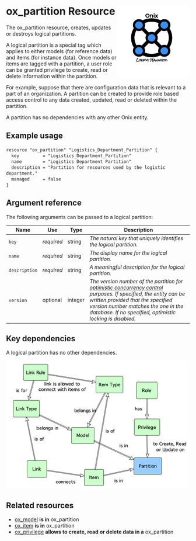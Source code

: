 # ox_partition Resource <img src="../../../docs/pics/ox.png" width="200" height="200" align="right">

The ox_partition resource, creates, updates or destroys logical partitions.

A logical partition is a special tag which applies to either models (for reference data) and items (for instance data). Once models or items are tagged with a partition, a user role can be granted privilege to create, read or delete information within the partition.

For example, suppose that there are configuration data that is relevant to a part of an organization. A partition can be created to provide role based access control to any data created, updated, read or deleted within the partition.

A partition has no dependencies with any other Onix entity.

## Example usage

```hcl
resource "ox_partition" "Logistics_Department_Partition" {
  key         = "Logistics_Department_Partition"
  name        = "Logistics Department Partition"
  description = "Partition for resources used by the logistic department."
  managed     = false
}
```

## Argument reference

The following arguments can be passed to a logical partition:

| Name | Use | Type |  Description |
|---|---|---|---|
| `key` | *required* | string | *The natural key that uniquely identifies the logical partition.* |
| `name`| *required* | string | *The display name for the logical partition.* |
| `description`| *required* | string | *A meaningful description for the logical partition.* |
| `version` | optional | integer | *The version number of the partition for [optimistic concurrency control](https://en.wikipedia.org/wiki/Optimistic_concurrency_control) purposes. If specified, the entity can be written provided that the specified version number matches the one in the database. If no specified, optimistic locking is disabled.* |

## Key dependencies

A logical partition has no other dependencies.

![Partition](../pics/partition.png)

## Related resources

- [ox_model](ox_model.md) **is in** ox_partition
- [ox_item](ox_item.md) **is in** ox_partition
- [ox_privilege](ox_privilege.md) **allows to create, read or delete data in a** ox_partition

